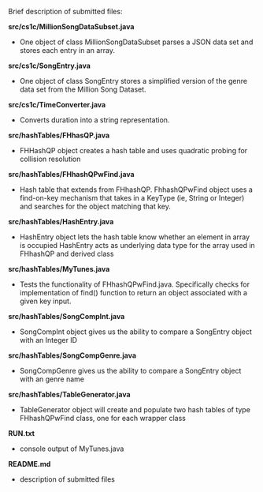 

Brief description of submitted files:

**src/cs1c/MillionSongDataSubset.java**
- One object of class MillionSongDataSubset parses a JSON data set and stores each entry in an array.

**src/cs1c/SongEntry.java**
- One object of class SongEntry stores a simplified version of the genre data set from the Million Song Dataset.

**src/cs1c/TimeConverter.java**
- Converts duration into a string representation.

**src/hashTables/FHhasQP.java**
- FHHashQP object creates a hash table and uses quadratic probing for collision resolution 

**src/hashTables/FHhashQPwFind.java**
- Hash table that extends from FHhashQP. FhhashQPwFind object uses a find-on-key mechanism
  that takes in a KeyType (ie, String or Integer) and searches for the object matching 
  that key. 

**src/hashTables/HashEntry.java**
- HashEntry object lets the hash table know whether an element in array is occupied
  HashEntry acts as underlying data type for the array used in FHhashQP and derived class

**src/hashTables/MyTunes.java**
- Tests the functionality of FHhashQPwFind.java.
  Specifically checks for implementation of find() function to return an object 
  associated with a given key input.

**src/hashTables/SongCompInt.java**  
- SongCompInt object gives us the ability to compare a SongEntry object with an Integer ID

**src/hashTables/SongCompGenre.java** 
- SongCompGenre gives us the ability to compare a SongEntry object with an genre name 

**src/hashTables/TableGenerator.java** 
- TableGenerator object will create and populate two hash tables of type FHhashQPwFind class, one for each wrapper class
 
**RUN.txt**
- console output of MyTunes.java

**README.md**
- description of submitted files

